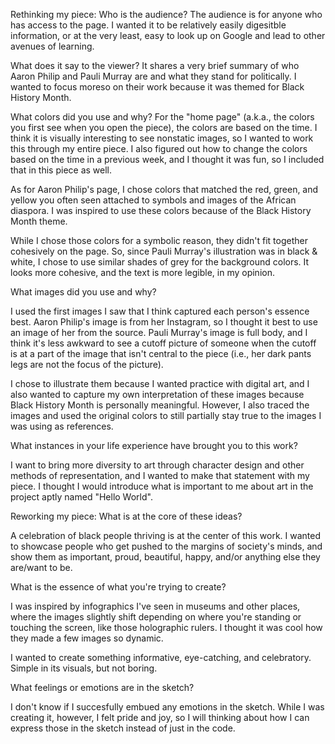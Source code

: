 Rethinking my piece:
Who is the audience?
The audience is for anyone who has access to the page. I wanted it to be relatively easily digesitble information, or at the very least, easy to look up on Google and lead to other avenues of learning. 


What does it say to the viewer?
It shares a very brief summary of who Aaron Philip and Pauli Murray are and what they stand for politically. I wanted to focus moreso on their work because it was themed for Black History Month.


What colors did you use and why?
For the "home page" (a.k.a., the colors you first see when you open the piece), the colors are based on the time. I think it is visually interesting to see nonstatic images, so I wanted to work this through my entire piece. I also figured out how to change the colors based on the time in a previous week, and I thought it was fun, so I included that in this piece as well.

As for Aaron Philip's page, I chose colors that matched the red, green, and yellow you often seen attached to symbols and images of the African diaspora. I was inspired to use these colors because of the Black History Month theme.

While I chose those colors for a symbolic reason, they didn't fit together cohesively on the page. So, since Pauli Murray's illustration was in black & white, I chose to use similar shades of grey for the background colors. It looks more cohesive, and the text is more legible, in my opinion.


What images did you use and why?

I used the first images I saw that I think captured each person's essence best. Aaron Philip's image is from her Instagram, so I thought it best to use an image of her from the source. Pauli Murray's image is full body, and I think it's less awkward to see a cutoff picture of someone when the cutoff is at a part of the image that isn't central to the piece (i.e., her dark pants legs are not the focus of the picture). 

I chose to illustrate them because I wanted practice with digital art, and I also wanted to capture my own interpretation of these images because Black History Month is personally meaningful. However, I also traced the images and used the original colors to still partially stay true to the images I was using as references. 


What instances in your life experience have brought you to this work?

I want to bring more diversity to art through character design and other methods of representation, and I wanted to make that statement with my piece. I thought I would introduce what is important to me about art in the project aptly named "Hello World". 


Reworking my piece:
What is at the core of these ideas?

A celebration of black people thriving is at the center of this work. I wanted to showcase people who get pushed to the margins of society's minds, and show them as important, proud, beautiful, happy, and/or anything else they are/want to be. 


What is the essence of what you're trying to create?

I was inspired by infographics I've seen in museums and other places, where the images slightly shift depending on where you're standing or touching the screen, like those holographic rulers. I thought it was cool how they made a few images so dynamic. 

I wanted to create something informative, eye-catching, and celebratory. Simple in its visuals, but not boring.


What feelings or emotions are in the sketch?

I don't know if I succesfully embued any emotions in the sketch. While I was creating it, however, I felt pride and joy, so I will thinking about how I can express those in the sketch instead of just in the code. 